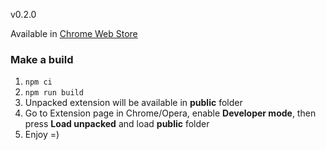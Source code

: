 v0.2.0

Available in [Chrome Web Store](https://chrome.google.com/webstore/detail/copy/ifkbbaednfbphkhgkhejjobobgdaaaoa?hl=en-US) <!-- and [Opera add-ons](https://me.javascript.in.ua) -->

### Make a build
1. ```npm ci```
2. ```npm run build```
3. Unpacked extension will be available in **public** folder
4. Go to Extension page in Chrome/Opera, enable **Developer mode**, then press **Load unpacked** and load **public** folder
5. Enjoy =)
